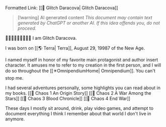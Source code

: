 Formatted Link: [[🔻 Glitch Daracova| Glitch Daracova]]

> [!warning] AI generated content
> *This document may contain text generated by ChatGPT or another AI. If this idea offends you, do not proceed.*

🔺🔻🔺🔻🔺🔻🔺🔻🔺
I am Glitch Daracova.

I was born on [[🌎 Terra| Terra]], August 29, 19987 of the New Age.

I named myself in honor of my favorite main protagonist and author insert character. It amuses me to refer to my creation in the first person, and I will do so throughout the [[✴️OmnipendiumHome| Omnipendium]]. You can't stop me.

I had several adventures personally, some highlights you can read about in my books.
[[📕 Chaos 1 An Origin Story]]
[[📕 Chaos 2 A War Among the Stars]]
[[📕 Chaos 3 Blood Chronicle]]
[[📕 Chaos 4 End War]]

These days I mostly sit around, drink, play video games, and attempt to document everything I think I remember about that world I don't live in anymore.